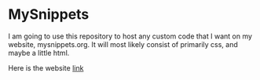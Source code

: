 # MySnippets
I am going to use this repository to host any custom code that I want on my website, mysnippets.org. It will most likely consist of primarily css, and maybe a little html.

Here is the website [link](https://jackrgilmore.github.io/MySnippets/biobuttons.html)
